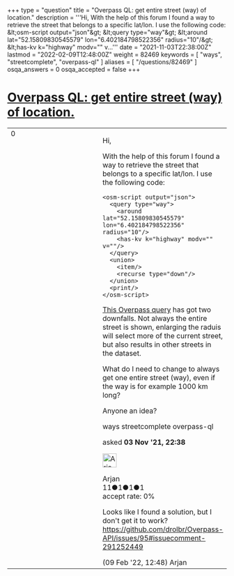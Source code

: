 +++
type = "question"
title = "Overpass QL: get entire street (way) of location."
description = '''Hi, With the help of this forum I found a way to retrieve the street that belongs to a specific lat/lon. I use the following code: &amp;lt;osm-script output=&quot;json&quot;&amp;gt;  &amp;lt;query type=&quot;way&quot;&amp;gt;  &amp;lt;around lat=&quot;52.15809830545579&quot; lon=&quot;6.402184798522356&quot; radius=&quot;10&quot;/&amp;gt;  &amp;lt;has-kv k=&quot;highway&quot; modv=&quot;&quot; v...'''
date = "2021-11-03T22:38:00Z"
lastmod = "2022-02-09T12:48:00Z"
weight = 82469
keywords = [ "ways", "streetcomplete", "overpass-ql" ]
aliases = [ "/questions/82469" ]
osqa_answers = 0
osqa_accepted = false
+++

<div class="headNormal">

# [Overpass QL: get entire street (way) of location.](/questions/82469/overpass-ql-get-entire-street-way-of-location)

</div>

<div id="main-body">

<div id="askform">

<table id="question-table" style="width:100%;">
<colgroup>
<col style="width: 50%" />
<col style="width: 50%" />
</colgroup>
<tbody>
<tr>
<td style="width: 30px; vertical-align: top"><div class="vote-buttons">
<span id="post-82469-upvote" class="ajax-command post-vote up" rel="nofollow" title="I like this post (click again to cancel)"> </span>
<div id="post-82469-score" class="post-score" title="current number of votes">
0
</div>
<span id="post-82469-downvote" class="ajax-command post-vote down" rel="nofollow" title="I dont like this post (click again to cancel)"> </span> <span id="favorite-mark" class="ajax-command favorite-mark" rel="nofollow" title="mark/unmark this question as favorite (click again to cancel)"> </span>
<div id="favorite-count" class="favorite-count">
&#10;</div>
</div></td>
<td><div id="item-right">
<div class="question-body">
<p>Hi,</p>
<p>With the help of this forum I found a way to retrieve the street that belongs to a specific lat/lon. I use the following code:</p>
<pre><code>&lt;osm-script output=&quot;json&quot;&gt;
  &lt;query type=&quot;way&quot;&gt;
    &lt;around lat=&quot;52.15809830545579&quot; lon=&quot;6.402184798522356&quot; radius=&quot;10&quot;/&gt;
    &lt;has-kv k=&quot;highway&quot; modv=&quot;&quot; v=&quot;&quot;/&gt;
  &lt;/query&gt;
  &lt;union&gt;
    &lt;item/&gt;
    &lt;recurse type=&quot;down&quot;/&gt;
  &lt;/union&gt;
  &lt;print/&gt;
&lt;/osm-script&gt;</code></pre>
<p><a href="http://overpass-turbo.eu/s/1cGM">This Overpass query</a> has got two downfalls. Not always the entire street is shown, enlarging the raduis will select more of the current street, but also results in other streets in the dataset.</p>
<p>What do I need to change to always get one entire street (way), even if the way is for example 1000 km long?</p>
<p>Anyone an idea?</p>
</div>
<div id="question-tags" class="tags-container tags">
<span class="post-tag tag-link-ways" rel="tag" title="see questions tagged &#39;ways&#39;">ways</span> <span class="post-tag tag-link-streetcomplete" rel="tag" title="see questions tagged &#39;streetcomplete&#39;">streetcomplete</span> <span class="post-tag tag-link-overpass-ql" rel="tag" title="see questions tagged &#39;overpass-ql&#39;">overpass-ql</span>
</div>
<div id="question-controls" class="post-controls">
&#10;</div>
<div class="post-update-info-container">
<div class="post-update-info post-update-info-user">
<p>asked <strong>03 Nov '21, 22:38</strong></p>
<img src="https://secure.gravatar.com/avatar/f972fd93a4401edb23b6ee0bc6136ba2?s=32&amp;d=identicon&amp;r=g" class="gravatar" width="32" height="32" alt="Arjan&#39;s gravatar image" />
<p><span>Arjan</span><br />
<span class="score" title="11 reputation points">11</span><span title="1 badges"><span class="badge1">●</span><span class="badgecount">1</span></span><span title="1 badges"><span class="silver">●</span><span class="badgecount">1</span></span><span title="1 badges"><span class="bronze">●</span><span class="badgecount">1</span></span><br />
<span class="accept_rate" title="Rate of the user&#39;s accepted answers">accept rate:</span> <span title="Arjan has no accepted answers">0%</span></p>
</div>
</div>
<div id="comments-container-82469" class="comments-container">
<span id="83422"></span>
<div id="comment-83422" class="comment">
<div id="post-83422-score" class="comment-score">
&#10;</div>
<div class="comment-text">
<p>Looks like I found a solution, but I don't get it to work? <a href="https://github.com/drolbr/Overpass-API/issues/95#issuecomment-291252449">https://github.com/drolbr/Overpass-API/issues/95#issuecomment-291252449</a></p>
</div>
<div id="comment-83422-info" class="comment-info">
<span class="comment-age">(09 Feb '22, 12:48)</span> <span class="comment-user userinfo">Arjan</span>
</div>
</div>
</div>
<div id="comment-tools-82469" class="comment-tools">
&#10;</div>
<div class="clear">
&#10;</div>
<div id="comment-82469-form-container" class="comment-form-container">
&#10;</div>
<div class="clear">
&#10;</div>
</div></td>
</tr>
</tbody>
</table>

</div>

</div>

